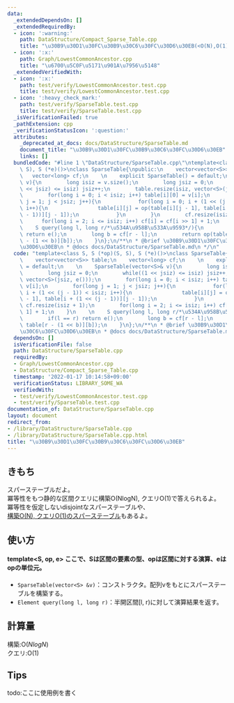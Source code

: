 ```yaml
---
data:
  _extendedDependsOn: []
  _extendedRequiredBy:
  - icon: ':warning:'
    path: DataStructure/Compact_Sparse_Table.cpp
    title: "\u30B9\u30D1\u30FC\u30B9\u30C6\u30FC\u30D6\u30EB(<O(N),O(1)>)"
  - icon: ':x:'
    path: Graph/LowestCommonAncestor.cpp
    title: "\u6700\u5C0F\u5171\u901A\u7956\u5148"
  _extendedVerifiedWith:
  - icon: ':x:'
    path: test/verify/LowestCommonAncestor.test.cpp
    title: test/verify/LowestCommonAncestor.test.cpp
  - icon: ':heavy_check_mark:'
    path: test/verify/SparseTable.test.cpp
    title: test/verify/SparseTable.test.cpp
  _isVerificationFailed: true
  _pathExtension: cpp
  _verificationStatusIcon: ':question:'
  attributes:
    _deprecated_at_docs: docs/DataStructure/SparseTable.md
    document_title: "\u30B9\u30D1\u30FC\u30B9\u30C6\u30FC\u30D6\u30EB"
    links: []
  bundledCode: "#line 1 \"DataStructure/SparseTable.cpp\"\ntemplate<class S, S (*op)(S,\
    \ S), S (*e)()>\nclass SparseTable{\npublic:\n    vector<vector<S>> table;\n \
    \   vector<long> cf;\n    \n    explicit SparseTable() = default;\n    \n    SparseTable(vector<S>&\
    \ v){\n        long isiz = v.size();\n        long jsiz = 0;\n        while((1\
    \ << jsiz) <= isiz) jsiz++;\n        table.resize(isiz, vector<S>(jsiz, e()));\n\
    \        for(long i = 0; i < isiz; i++) table[i][0] = v[i];\n        for(long\
    \ j = 1; j < jsiz; j++){\n            for(long i = 0; i + (1 << (j - 1)) < isiz;\
    \ i++){\n                table[i][j] = op(table[i][j - 1], table[i + (1 << (j\
    \ - 1))][j - 1]);\n            }\n        }\n        cf.resize(isiz + 1);\n  \
    \      for(long i = 2; i <= isiz; i++) cf[i] = cf[i >> 1] + 1;\n    }\n    \n\
    \    S query(long l, long r/*\u534A\u958B\u533A\u9593*/){\n        if(l == r)\
    \ return e();\n        long b = cf[r - l];\n        return op(table[l][b], table[r\
    \ - (1 << b)][b]);\n    }\n};\n/**\n * @brief \u30B9\u30D1\u30FC\u30B9\u30C6\u30FC\
    \u30D6\u30EB\n * @docs docs/DataStructure/SparseTable.md\n */\n"
  code: "template<class S, S (*op)(S, S), S (*e)()>\nclass SparseTable{\npublic:\n\
    \    vector<vector<S>> table;\n    vector<long> cf;\n    \n    explicit SparseTable()\
    \ = default;\n    \n    SparseTable(vector<S>& v){\n        long isiz = v.size();\n\
    \        long jsiz = 0;\n        while((1 << jsiz) <= isiz) jsiz++;\n        table.resize(isiz,\
    \ vector<S>(jsiz, e()));\n        for(long i = 0; i < isiz; i++) table[i][0] =\
    \ v[i];\n        for(long j = 1; j < jsiz; j++){\n            for(long i = 0;\
    \ i + (1 << (j - 1)) < isiz; i++){\n                table[i][j] = op(table[i][j\
    \ - 1], table[i + (1 << (j - 1))][j - 1]);\n            }\n        }\n       \
    \ cf.resize(isiz + 1);\n        for(long i = 2; i <= isiz; i++) cf[i] = cf[i >>\
    \ 1] + 1;\n    }\n    \n    S query(long l, long r/*\u534A\u958B\u533A\u9593*/){\n\
    \        if(l == r) return e();\n        long b = cf[r - l];\n        return op(table[l][b],\
    \ table[r - (1 << b)][b]);\n    }\n};\n/**\n * @brief \u30B9\u30D1\u30FC\u30B9\
    \u30C6\u30FC\u30D6\u30EB\n * @docs docs/DataStructure/SparseTable.md\n */\n"
  dependsOn: []
  isVerificationFile: false
  path: DataStructure/SparseTable.cpp
  requiredBy:
  - Graph/LowestCommonAncestor.cpp
  - DataStructure/Compact_Sparse_Table.cpp
  timestamp: '2022-01-17 10:14:58+09:00'
  verificationStatus: LIBRARY_SOME_WA
  verifiedWith:
  - test/verify/LowestCommonAncestor.test.cpp
  - test/verify/SparseTable.test.cpp
documentation_of: DataStructure/SparseTable.cpp
layout: document
redirect_from:
- /library/DataStructure/SparseTable.cpp
- /library/DataStructure/SparseTable.cpp.html
title: "\u30B9\u30D1\u30FC\u30B9\u30C6\u30FC\u30D6\u30EB"
---
```

## きもち

スパーステーブルだよ。  
冪等性をもつ静的な区間クエリに構築O(NlogN), クエリO(1)で答えられるよ。  
冪等性を仮定しないdisjointなスパーステーブルや、  
[構築O(N), クエリO(1)のスパーステーブル](https://shikiyuiro.github.io/library/DataStructure/Compact_Sparse_Table.cpp)もあるよ。  

## 使い方  
#### template<S, op, e> ここで、Sは区間の要素の型、opは区間に対する演算、eはopの単位元。 
- `SparseTable(vector<S> &v)`：コンストラクタ。配列vをもとにスパーステーブルを構築する。  
- `Element query(long l, long r)`：半開区間\[l, r)に対して演算結果を返す。  

## 計算量

構築:$\mathrm{O}(NlogN)$  
クエリ:$\mathrm{O}(1)$  

## Tips

todo:ここに使用例を書く
